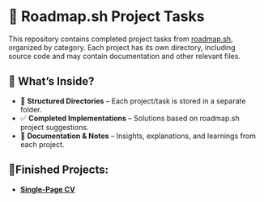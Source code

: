 # 📌 Roadmap.sh Project Tasks

This repository contains completed project tasks from [roadmap.sh](https://roadmap.sh),  
organized by category. Each project has its own directory, including  
source code and may contain documentation and other relevant files.

## 🚀 What’s Inside?

- 📂 **Structured Directories** – Each project/task is stored in a separate folder.  
- ✅ **Completed Implementations** – Solutions based on roadmap.sh project suggestions.  
- 📖 **Documentation & Notes** – Insights, explanations, and learnings from each project.  

## 🥳Finished Projects:
- **[Single-Page CV](https://roadmap.sh/projects/single-page-cv)**

<!--
Sharable links:
Single-Page Cv: https://roadmap.sh/projects/single-page-cv/solutions?u=66f79cd0c45e253cb000766a

-->
